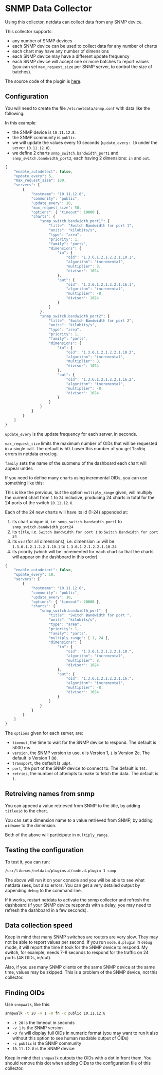 # SNMP Data Collector

Using this collector, netdata can collect data from any SNMP device.

This collector supports:

- any number of SNMP devices
- each SNMP device can be used to collect data for any number of charts
- each chart may have any number of dimensions
- each SNMP device may have a different update frequency
- each SNMP device will accept one or more batches to report values (you can set `max_request_size` per SNMP server, to control the size of batches).

The source code of the plugin is [here](https://github.com/firehol/netdata/blob/master/node.d/snmp.node.js).

## Configuration

You will need to create the file `/etc/netdata/snmp.conf` with data like the following.

In this example:

 - the SNMP device is `10.11.12.8`.
 - the SNMP community is `public`.
 - we will update the values every 10 seconds (`update_every: 10` under the server `10.11.12.8`).
 - we define 2 charts `snmp_switch.bandwidth_port1` and `snmp_switch.bandwidth_port2`, each having 2 dimensions: `in` and `out`.

```js
{
	"enable_autodetect": false,
	"update_every": 5,
	"max_request_size": 100,
	"servers": [
		{
			"hostname": "10.11.12.8",
			"community": "public",
			"update_every": 10,
			"max_request_size": 50,
			"options": { "timeout": 10000 },
			"charts": {
				"snmp_switch.bandwidth_port1": {
					"title": "Switch Bandwidth for port 1",
					"units": "kilobits/s",
					"type": "area",
					"priority": 1,
					"family": "ports",
					"dimensions": {
						"in": {
							"oid": "1.3.6.1.2.1.2.2.1.10.1",
							"algorithm": "incremental",
							"multiplier": 8,
							"divisor": 1024
						},
						"out": {
							"oid": "1.3.6.1.2.1.2.2.1.16.1",
							"algorithm": "incremental",
							"multiplier": -8,
							"divisor": 1024
						}
					}
				},
				"snmp_switch.bandwidth_port2": {
					"title": "Switch Bandwidth for port 2",
					"units": "kilobits/s",
					"type": "area",
					"priority": 1,
					"family": "ports",
					"dimensions": {
						"in": {
							"oid": "1.3.6.1.2.1.2.2.1.10.2",
							"algorithm": "incremental",
							"multiplier": 8,
							"divisor": 1024
						},
						"out": {
							"oid": "1.3.6.1.2.1.2.2.1.16.2",
							"algorithm": "incremental",
							"multiplier": -8,
							"divisor": 1024
						}
					}
				}
			}
		}
	]
}
```

`update_every` is the update frequency for each server, in seconds.

`max_request_size` limits the maximum number of OIDs that will be requested in a single call. The default is 50. Lower this number of you get `TooBig` errors in netdata error.log.

`family` sets the name of the submenu of the dashboard each chart will appear under.

If you need to define many charts using incremental OIDs, you can use something like this:

This is like the previous, but the option `multiply_range` given, will multiply the current chart from `1` to `24` inclusive, producing 24 charts in total for the 24 ports of the switch `10.11.12.8`.

Each of the 24 new charts will have its id (1-24) appended at:

1. its chart unique id, i.e. `snmp_switch.bandwidth_port1` to `snmp_switch.bandwidth_port24`
2. its `title`, i.e. `Switch Bandwidth for port 1` to `Switch Bandwidth for port 24`
3. its `oid` (for all dimensions), i.e. dimension `in` will be `1.3.6.1.2.1.2.2.1.10.1` to `1.3.6.1.2.1.2.2.1.10.24`
3. its priority (which will be incremented for each chart so that the charts will appear on the dashboard in this order)

```js
{
	"enable_autodetect": false,
	"update_every": 10,
	"servers": [
		{
			"hostname": "10.11.12.8",
			"community": "public",
			"update_every": 10,
			"options": { "timeout": 20000 },
			"charts": {
				"snmp_switch.bandwidth_port": {
					"title": "Switch Bandwidth for port ",
					"units": "kilobits/s",
					"type": "area",
					"priority": 1,
					"family": "ports",
					"multiply_range": [ 1, 24 ],
					"dimensions": {
						"in": {
							"oid": "1.3.6.1.2.1.2.2.1.10.",
							"algorithm": "incremental",
							"multiplier": 8,
							"divisor": 1024
						},
						"out": {
							"oid": "1.3.6.1.2.1.2.2.1.16.",
							"algorithm": "incremental",
							"multiplier": -8,
							"divisor": 1024
						}
					}
				}
			}
		}
	]
}
```

The `options` given for each server, are:

 - `timeout`, the time to wait for the SNMP device to respond. The default is 5000 ms.
 - `version`, the SNMP version to use. `0` is Version 1, `1` is Version 2c. The default is Version 1 (`0`).
 - `transport`, the default is `udp4`.
 - `port`, the port of the SNMP device to connect to. The default is `161`.
 - `retries`, the number of attempts to make to fetch the data. The default is `1`.

## Retreiving names from snmp

You can append a value retrieved from SNMP to the title, by adding `titleoid` to the chart.

You can set a dimension name to a value retrieved from SNMP, by adding `oidname` to the dimension.

Both of the above will participate in `multiply_range`.


## Testing the configuration

To test it, you can run:

```sh
/usr/libexec/netdata/plugins.d/node.d.plugin 1 snmp
```

The above will run it on your console and you will be able to see what netdata sees, but also errors. You can get a very detailed output by appending `debug` to the command line.

If it works, restart netdata to activate the snmp collector and refresh the dashboard (if your SNMP device responds with a delay, you may need to refresh the dashboard in a few seconds).

## Data collection speed

Keep in mind that many SNMP switches are routers are very slow. They may not be able to report values per second. If you run `node.d.plugin` in `debug` mode, it will report the time it took for the SNMP device to respond. My switch, for example, needs 7-8 seconds to respond for the traffic on 24 ports (48 OIDs, in/out).

Also, if you use many SNMP clients on the same SNMP device at the same time, values may be skipped. This is a problem of the SNMP device, not this collector.

## Finding OIDs

Use `snmpwalk`, like this:

```sh
snmpwalk -t 20 -v 1 -O fn -c public 10.11.12.8
```

- `-t 20` is the timeout in seconds
- `-v 1` is the SNMP version
- `-O fn` will display full OIDs in numeric format (you may want to run it also without this option to see human readable output of OIDs)
- `-c public` is the SNMP community
- `10.11.12.8` is the SNMP device

Keep in mind that `snmpwalk` outputs the OIDs with a dot in front them. You should remove this dot when adding OIDs to the configuration file of this collector.


